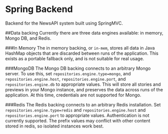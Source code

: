 Spring Backend
==========

Backend for the NewsAPI system built using SpringMVC.

##Data backing
Currently there are three data engines available: in memory, Mongo DB, and Redis.

###In Memory
The in memory backing, or ```in-mem```, stores all data in Java HashMap objects that are discarded between runs of the application. This exists as a portable fallback only, and is not suitable for real usage.

###MongoDB
The Mongo DB backing connects to an arbitrary Mongo server. To use this, set ```repositories.engine.type=mongo```, and ```repositories.engine.host```, ```repositories.engine.port```, and ```repositories.engine.db``` to appropriate values. This will store all stories and previews in your Mongo instance, and preserves the data across runs of the application. At this time, credentials are not supported for Mongo.

###Redis
The Redis backing connects to an arbitrary Redis installation. Set ```repositories.engine.type=redis``` and ```repositories.engine.host``` and ```repositories.engine.port``` to appropriate values. Authentication is not currently supported. The prefix values may conflict with other content stored in redis, so isolated instances work best.
